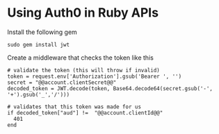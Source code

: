 # Using Auth0 in Ruby APIs

Install the following gem

    sudo gem install jwt

Create a middleware that checks the token like this

    # validate the token (this will throw if invalid)
    token = request.env['Authorization'].gsub('Bearer ', '')
    secret = "@@account.clientSecret@@"
    decoded_token = JWT.decode(token, Base64.decode64(secret.gsub('-', '+').gsub('_','/')))
    
    # validates that this token was made for us
    if decoded_token["aud"] !=  "@@account.clientId@@"
      401
    end
